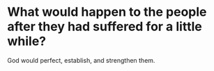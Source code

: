 # What would happen to the people after they had suffered for a little while?

God would perfect, establish, and strengthen them.
